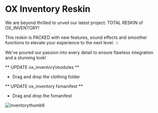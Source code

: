# OX Inventory Reskin

We are beyond thrilled to unveil our latest project: TOTAL RESKIN of OX_INVENTORY!

This reskin is PACKED with new features, sound effects and smoother functions to elevate your experience to the next level. 💥 

We've poured our passion into every detail to ensure flawless integration and a stunning look! 

** UPDATE ox_inventory\modules **

- Drag and drop the clothing folder

** UPDATE ox_inventory fxmanifest **

- Drag and drop the fxmanifest


![inventorythumb6](https://github.com/user-attachments/assets/eb1c5b78-d6a4-472e-aba6-e5d5f4ac7af5)

